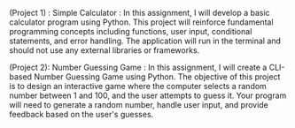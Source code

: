 (Project 1) : Simple Calculator : 
In this assignment, I will develop a basic calculator program using Python. This project 
will reinforce fundamental programming concepts including functions, user input, 
conditional statements, and error handling. The application will run in the terminal and 
should not use any external libraries or frameworks.


(Project 2): Number Guessing Game :
In this assignment, I will create a CLI-based Number Guessing Game using Python. The 
objective of this project is to design an interactive game where the computer selects a 
random number between 1 and 100, and the user attempts to guess it. Your program will 
need to generate a random number, handle user input, and provide feedback based on the 
user's guesses.

